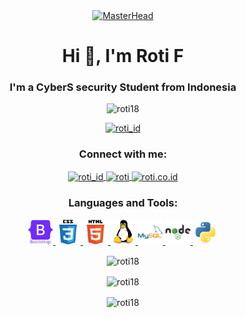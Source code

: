 <div align="center">
  <a href="https://roti18.github.io/personalWebBooting/">
    <img src="https://i.pinimg.com/originals/1a/7f/06/1a7f068ec7604b03c4f2cf428f347194.gif" alt="MasterHead" />
  </a>
</div>

<h1 align="center">Hi 👋, I'm Roti F</h1>
<h3 align="center">I'm a CyberS
  security Student from Indonesia</h3>

<p align="center">
  <img src="https://komarev.com/ghpvc/?username=roti18&label=Profile%20views&color=0e75b6&style=flat" alt="roti18" />
</p>

<p align="center">
  <a href="https://twitter.com/roti_id" target="blank">
    <img src="https://img.shields.io/twitter/follow/roti_id?logo=twitter&style=for-the-badge" alt="roti_id" />
  </a>
</p>

<h3 align="center">Connect with me:</h3>
<p align="center">
  <a href="https://twitter.com/roti_id" target="blank">
    <img align="center" src="https://raw.githubusercontent.com/rahuldkjain/github-profile-readme-generator/master/src/images/icons/Social/twitter.svg" alt="roti_id" height="30" width="40" />
  </a>
  <a href="https://fb.com/roti" target="blank">
    <img align="center" src="https://raw.githubusercontent.com/rahuldkjain/github-profile-readme-generator/master/src/images/icons/Social/facebook.svg" alt="roti" height="30" width="40" />
  </a>
  <a href="https://instagram.com/roti.co.id" target="blank">
    <img align="center" src="https://raw.githubusercontent.com/rahuldkjain/github-profile-readme-generator/master/src/images/icons/Social/instagram.svg" alt="roti.co.id" height="30" width="40" />
  </a>
</p>

<h3 align="center">Languages and Tools:</h3>
<p align="center">
  <a href="https://getbootstrap.com" target="_blank" rel="noreferrer">
    <img src="https://raw.githubusercontent.com/devicons/devicon/master/icons/bootstrap/bootstrap-plain-wordmark.svg" alt="bootstrap" width="40" height="40" />
  </a>
  <a href="https://www.w3schools.com/css/" target="_blank" rel="noreferrer">
    <img src="https://raw.githubusercontent.com/devicons/devicon/master/icons/css3/css3-original-wordmark.svg" alt="css3" width="40" height="40" />
  </a>
  <a href="https://www.w3.org/html/" target="_blank" rel="noreferrer">
    <img src="https://raw.githubusercontent.com/devicons/devicon/master/icons/html5/html5-original-wordmark.svg" alt="html5" width="40" height="40" />
  </a>
  <a href="https://www.linux.org/" target="_blank" rel="noreferrer">
    <img src="https://raw.githubusercontent.com/devicons/devicon/master/icons/linux/linux-original.svg" alt="linux" width="40" height="40" />
  </a>
  <a href="https://www.mysql.com/" target="_blank" rel="noreferrer">
    <img src="https://raw.githubusercontent.com/devicons/devicon/master/icons/mysql/mysql-original-wordmark.svg" alt="mysql" width="40" height="40" />
  </a>
  <a href="https://nodejs.org" target="_blank" rel="noreferrer">
    <img src="https://raw.githubusercontent.com/devicons/devicon/master/icons/nodejs/nodejs-original-wordmark.svg" alt="nodejs" width="40" height="40" />
  </a>
  <a href="https://www.python.org" target="_blank" rel="noreferrer">
    <img src="https://raw.githubusercontent.com/devicons/devicon/master/icons/python/python-original.svg" alt="python" width="40" height="40" />
  </a>
</p>
<p align="center">
  <img align="center" src="https://github-readme-streak-stats.herokuapp.com/?user=roti18&" alt="roti18" />
</p>
<p align="center">
  <img align="center" src="https://github-readme-stats.vercel.app/api/top-langs?username=roti18&show_icons=true&locale=en&layout=compact" alt="roti18" />
</p>

<p align="center">
  <img align="center" src="https://github-readme-stats.vercel.app/api?username=roti18&show_icons=true&locale=en" alt="roti18" />
</p>

